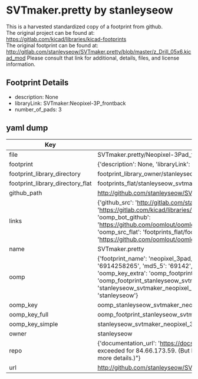 # SVTmaker.pretty by stanleyseow  
This is a harvested standardized copy of a footprint from github.  
The original project can be found at:  
https://gitlab.com/kicad/libraries/kicad-footprints  
The original footprint can be found at:
http://gitlab.com/stanleyseow/SVTmaker.pretty/blob/master/z_Drill_05x6.kicad_mod
Please consult that link for additional, details, files, and license information.  
## Footprint Details
* description: None  
* libraryLink: SVTmaker:Neopixel-3P_frontback  
* number_of_pads: 3  
## yaml dump  
| Key | Value |  
| --- | --- |  
| file | SVTmaker.pretty/Neopixel-3Pad_front.kicad_mod |  
| footprint | {'description': None, 'libraryLink': 'SVTmaker:Neopixel-3P_frontback', 'number_of_pads': 3} |  
| footprint_library_directory | footprint_library_owner/stanleyseow_SVTmaker.pretty |  
| footprint_library_directory_flat | footprints_flat/stanleyseow_svtmaker_neopixel_3pad_front/working |  
| github_path | http://github.com/stanleyseow/SVTmaker.pretty/blob/master/Neopixel-3Pad_front.kicad_mod |  
| links | {'github_src': 'http://gitlab.com/stanleyseow/SVTmaker.pretty/blob/master/z_Drill_05x6.kicad_mod', 'github_src_repo': 'https://gitlab.com/kicad/libraries/kicad-footprints', 'oomp_bot': 'footprints/stanleyseow_svtmaker_neopixel_3pad_front/working', 'oomp_bot_github': 'https://github.com/oomlout/oomlout_oomp_footprint_bot/tree/main/footprints/stanleyseow_svtmaker_neopixel_3pad_front/working', 'oomp_src_flat': 'footprints_flat/footprints_flat/stanleyseow_svtmaker_neopixel_3pad_front/working', 'oomp_src_flat_github': 'https://github.com/oomlout/oomlout_oomp_footprint_src/tree/main/footprints_flat/stanleyseow_svtmaker_neopixel_3pad_front/working'} |  
| name | SVTmaker.pretty |  
| oomp | {'footprint_name': 'neopixel_3pad_front', 'library_name': 'svtmaker', 'md5': '69142582654ca447c619201c23a6341d', 'md5_10': '6914258265', 'md5_5': '69142', 'md5_6': '691425', 'oomp_key': 'oomp_stanleyseow_svtmaker_neopixel_3pad_front', 'oomp_key_extra': 'oomp_footprint_stanleyseow_svtmaker_neopixel_3pad_front', 'oomp_key_full': 'oomp_footprint_stanleyseow_svtmaker_neopixel_3pad_front_691425', 'oomp_key_simple': 'stanleyseow_svtmaker_neopixel_3pad_front', 'original_filename': 'SVTmaker.pretty/Neopixel-3Pad_front.kicad_mod', 'owner_name': 'stanleyseow'} |  
| oomp_key | oomp_stanleyseow_svtmaker_neopixel_3pad_front |  
| oomp_key_full | oomp_footprint_stanleyseow_svtmaker_neopixel_3pad_front |  
| oomp_key_simple | stanleyseow_svtmaker_neopixel_3pad_front |  
| owner | stanleyseow |  
| repo | {'documentation_url': 'https://docs.github.com/rest/overview/resources-in-the-rest-api#rate-limiting', 'message': "API rate limit exceeded for 84.66.173.59. (But here's the good news: Authenticated requests get a higher rate limit. Check out the documentation for more details.)"} |  
| url | http://github.com/stanleyseow/SVTmaker.pretty |  

